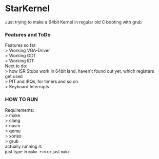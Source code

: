 # StarKernel <br>
Just trying to make a 64bit Kernel in regular old C booting with grub <br>
### Features and ToDo <br>
Features so far: <br>
    > Working VGA-Driver <br>
    > Working GDT <br>
    > Working IDT <br>
Next to do: <br>
    > how ISR Stubs work in 64bit land, haven't found out yet, which registers get used <br>
    > PIT and IRQs, for timers and so on <br>
    > Keyboard Interrupts <br>

### HOW TO RUN <br>
Requirements: <br>
    > make <br>
    > clang <br>
    > nasm <br>
    > qemu <br>
    > xoriso <br>
    > grub <br>
actually running it: <br>
    just type in `make run` or just `make` <br>
